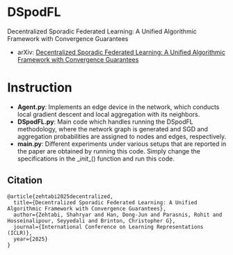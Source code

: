 # DSpodFL
Decentralized Sporadic Federated Learning: A Unified Algorithmic Framework with Convergence Guarantees

- arXiv: [Decentralized Sporadic Federated Learning: A Unified Algorithmic Framework with Convergence Guarantees](https://arxiv.org/abs/2402.03448)

# Instruction

- **Agent.py**: Implements an edge device in the network, which conducts local gradient descent and local aggregation with its neighbors.
- **DSpodFL.py**: Main code which handles running the DSpodFL methodology, where the network graph is generated and SGD and aggregation probabilities are assigned to nodes and edges, respectively.
- **main.py**: Different experiments under various setups that are reported in the paper are obtained by running this code. Simply change the specifications in the \__init__() function and run this code.

## Citation
```
@article{zehtabi2025decentralized,
  title={Decentralized Sporadic Federated Learning: A Unified Algorithmic Framework with Convergence Guarantees},
  author={Zehtabi, Shahryar and Han, Dong-Jun and Parasnis, Rohit and Hosseinalipour, Seyyedali and Brinton, Christopher G},
  journal={International Conference on Learning Representations (ICLR)},
  year={2025}
}
```
